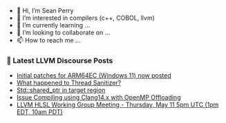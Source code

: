 - 👋 Hi, I’m Sean Perry
- 👀 I’m interested in compilers (c++, COBOL, llvm)
- 🌱 I’m currently learning ...
- 💞️ I’m looking to collaborate on ...
- 📫 How to reach me ...

<!---
s66perry/s66perry is a ✨ special ✨ repository because its `README.md` (this file) appears on your GitHub profile.
You can click the Preview link to take a look at your changes.
--->
### 📕 Latest LLVM Discourse Posts

<!-- DISCOURSE-LLVM:START -->
- [Initial patches for ARM64EC &lpar;Windows 11&rpar; now posted](https://discourse.llvm.org/t/initial-patches-for-arm64ec-windows-11-now-posted/62449#post_2)
- [What happened to Thread Sanitizer?](https://discourse.llvm.org/t/what-happened-to-thread-sanitizer/62433#post_2)
- [Std::shared_ptr in target region](https://discourse.llvm.org/t/std-shared-ptr-in-target-region/60652#post_12)
- [Issue Compiling using Clang14.x with OpenMP Offloading](https://discourse.llvm.org/t/issue-compiling-using-clang14-x-with-openmp-offloading/62445#post_4)
- [LLVM HLSL Working Group Meeting - Thursday, May 11 5pm UTC &lpar;1pm EDT, 10am PDT&rpar;](https://discourse.llvm.org/t/llvm-hlsl-working-group-meeting-thursday-may-11-5pm-utc-1pm-edt-10am-pdt/62450#post_1)
<!-- DISCOURSE-LLVM:END -->
